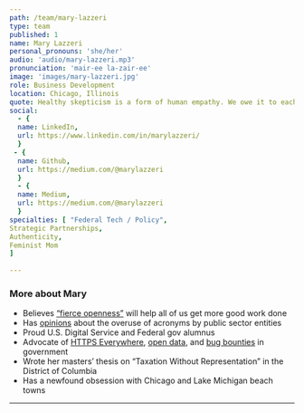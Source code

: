 ```yaml
---
path: /team/mary-lazzeri
type: team
published: 1
name: Mary Lazzeri
personal_pronouns: 'she/her'
audio: 'audio/mary-lazzeri.mp3'
pronunciation: 'mair-ee la-zair-ee'
image: 'images/mary-lazzeri.jpg'
role: Business Development
location: Chicago, Illinois
quote: Healthy skepticism is a form of human empathy. We owe it to each other to question what we are taught and told.
social: 
  - {
  name: LinkedIn,
  url: https://www.linkedin.com/in/marylazzeri/
  }
 - {
  name: Github,
  url: https://medium.com/@marylazzeri
  }
  - {
  name: Medium,
  url: https://medium.com/@marylazzeri
  }
specialties: [ "Federal Tech / Policy",
Strategic Partnerships,
Authenticity,
Feminist Mom
]
  
---
```


### More about Mary
* Believes [“fierce openness”](https://medium.com/civicactions/what-fierce-openness-can-do-for-government-b67749bfb328) will help all of us get more good work done
* Has [opinions](https://squeeze.isobar.com/2020/01/29/acronymization-and-inclusion-and-robin-williams/) about the overuse of acronyms by public sector entities
* Proud U.S. Digital Service and Federal gov alumnus
* Advocate of [HTTPS Everywhere](https://https.cio.gov/), [open data](https://medium.com/defense-digital-service/data-mil-an-experiment-in-defense-open-data-259f58bcaafb), and [bug bounties](https://techcrunch.com/2016/04/10/uncle-sam-wants-you-to-hack-the-pentagon/) in government
* Wrote her masters’ thesis on “Taxation Without Representation” in the District of Columbia
* Has a newfound obsession with Chicago and Lake Michigan beach towns

-----------------------------------
